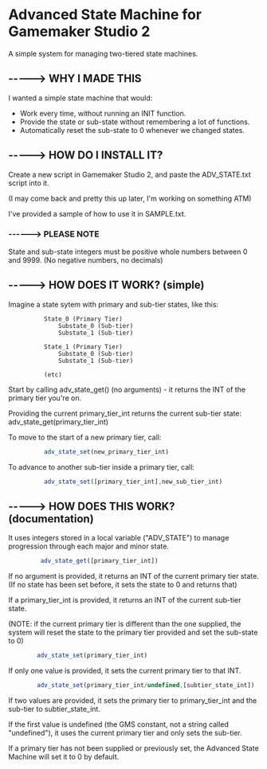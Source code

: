 # Advanced State Machine for Gamemaker Studio 2

A simple system for managing two-tiered state machines.

## -----> WHY I MADE THIS

I wanted a simple state machine that would:
  * Work every time, without running an INIT function.
  * Provide the state or sub-state without remembering a lot of functions.
  * Automatically reset the sub-state to 0 whenever we changed states.
      

## -----> HOW DO I INSTALL IT?

Create a new script in Gamemaker Studio 2, and paste the ADV_STATE.txt script into it. 

(I may come back and pretty this up later, I'm working on something ATM)

I've provided a sample of how to use it in SAMPLE.txt.
      

### ------> PLEASE NOTE

State and sub-state integers must be positive whole numbers between 0 and 9999.  (No negative numbers, no decimals)



## -----> HOW DOES IT WORK? (simple)

Imagine a state sytem with primary and sub-tier states, like this:

```      
          State_0 (Primary Tier)
              Substate_0 (Sub-tier)
              Substate_1 (Sub-tier)

          State_1 (Primary Tier)
              Substate_0 (Sub-tier)
              Substate_1 (Sub-tier)
          
          (etc)
```

Start by calling adv_state_get() (no arguments) - it returns the INT of the primary tier you're on.

Providing the current primary_tier_int returns the current sub-tier state: adv_state_get(primary_tier_int)

To move to the start of a new primary tier, call:

```javascript
          adv_state_set(new_primary_tier_int)
```

To advance to another sub-tier inside a primary tier, call:

```javascript
          adv_state_set([primary_tier_int],new_sub_tier_int)
```
          



## -----> HOW DOES THIS WORK? (documentation)
    
It uses integers stored in a local variable ("ADV_STATE") to manage progression through each major and minor state.

````javascript
         adv_state_get([primary_tier_int])
````

If no argument is provided, it returns an INT of the current primary tier state. (If no state has been set before, it sets the state to 0 and returns that)

If a primary_tier_int is provided, it returns an INT of the current sub-tier state.

(NOTE: if the current primary tier is different than the one supplied, the system will reset the state to the primary tier provided and set the sub-state to 0)

        
````javascript    
        adv_state_set(primary_tier_int)
````        

If only one value is provided, it sets the current primary tier to that INT.

````javascript
        adv_state_set(primary_tier_int/undefined,[subtier_state_int])
````

If two values are provided, it sets the primary tier to primary_tier_int and the sub-tier to subtier_state_int.

If the first value is undefined (the GMS constant, not a string called "undefined"), it uses the current primary tier and only sets the sub-tier.

If a primary tier has not been supplied or previously set, the Advanced State Machine will set it to 0 by default.


